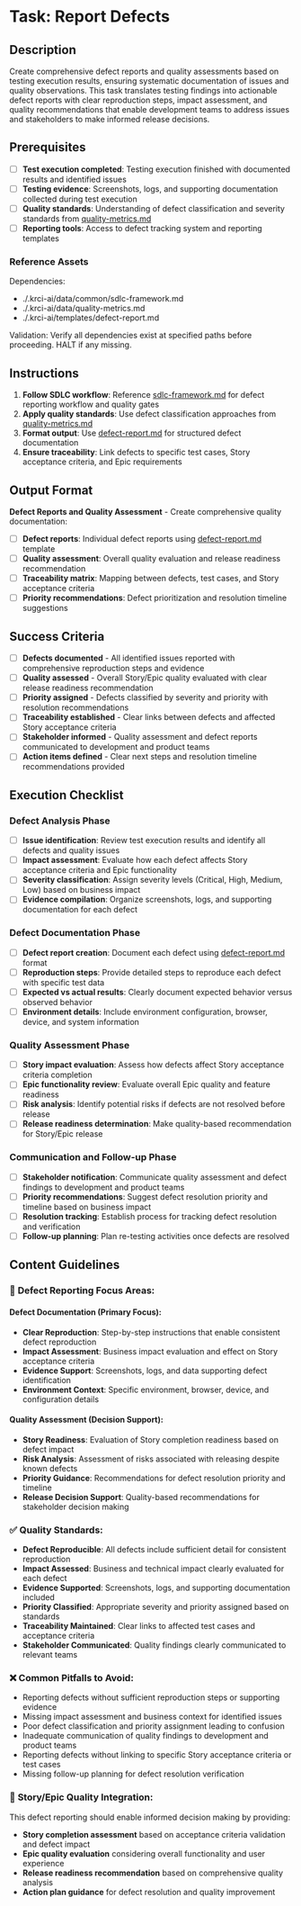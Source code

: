 # Task: Report Defects

## Description

Create comprehensive defect reports and quality assessments based on testing execution results, ensuring systematic documentation of issues and quality observations. This task translates testing findings into actionable defect reports with clear reproduction steps, impact assessment, and quality recommendations that enable development teams to address issues and stakeholders to make informed release decisions.

## Prerequisites

- [ ] **Test execution completed**: Testing execution finished with documented results and identified issues
- [ ] **Testing evidence**: Screenshots, logs, and supporting documentation collected during test execution
- [ ] **Quality standards**: Understanding of defect classification and severity standards from [quality-metrics.md](./.krci-ai/data/quality-metrics.md)
- [ ] **Reporting tools**: Access to defect tracking system and reporting templates

### Reference Assets

Dependencies:

- ./.krci-ai/data/common/sdlc-framework.md
- ./.krci-ai/data/quality-metrics.md
- ./.krci-ai/templates/defect-report.md

Validation: Verify all dependencies exist at specified paths before proceeding. HALT if any missing.

## Instructions

1. **Follow SDLC workflow**: Reference [sdlc-framework.md](./.krci-ai/data/common/sdlc-framework.md) for defect reporting workflow and quality gates
2. **Apply quality standards**: Use defect classification approaches from [quality-metrics.md](./.krci-ai/data/quality-metrics.md)
3. **Format output**: Use [defect-report.md](./.krci-ai/templates/defect-report.md) for structured defect documentation
4. **Ensure traceability**: Link defects to specific test cases, Story acceptance criteria, and Epic requirements

## Output Format

**Defect Reports and Quality Assessment** - Create comprehensive quality documentation:

- [ ] **Defect reports**: Individual defect reports using [defect-report.md](./.krci-ai/templates/defect-report.md) template
- [ ] **Quality assessment**: Overall quality evaluation and release readiness recommendation
- [ ] **Traceability matrix**: Mapping between defects, test cases, and Story acceptance criteria
- [ ] **Priority recommendations**: Defect prioritization and resolution timeline suggestions

## Success Criteria

- [ ] **Defects documented** - All identified issues reported with comprehensive reproduction steps and evidence
- [ ] **Quality assessed** - Overall Story/Epic quality evaluated with clear release readiness recommendation
- [ ] **Priority assigned** - Defects classified by severity and priority with resolution recommendations
- [ ] **Traceability established** - Clear links between defects and affected Story acceptance criteria
- [ ] **Stakeholder informed** - Quality assessment and defect reports communicated to development and product teams
- [ ] **Action items defined** - Clear next steps and resolution timeline recommendations provided

## Execution Checklist

### Defect Analysis Phase

- [ ] **Issue identification**: Review test execution results and identify all defects and quality issues
- [ ] **Impact assessment**: Evaluate how each defect affects Story acceptance criteria and Epic functionality
- [ ] **Severity classification**: Assign severity levels (Critical, High, Medium, Low) based on business impact
- [ ] **Evidence compilation**: Organize screenshots, logs, and supporting documentation for each defect

### Defect Documentation Phase

- [ ] **Defect report creation**: Document each defect using [defect-report.md](./.krci-ai/templates/defect-report.md) format
- [ ] **Reproduction steps**: Provide detailed steps to reproduce each defect with specific test data
- [ ] **Expected vs actual results**: Clearly document expected behavior versus observed behavior
- [ ] **Environment details**: Include environment configuration, browser, device, and system information

### Quality Assessment Phase

- [ ] **Story impact evaluation**: Assess how defects affect Story acceptance criteria completion
- [ ] **Epic functionality review**: Evaluate overall Epic quality and feature readiness
- [ ] **Risk analysis**: Identify potential risks if defects are not resolved before release
- [ ] **Release readiness determination**: Make quality-based recommendation for Story/Epic release

### Communication and Follow-up Phase

- [ ] **Stakeholder notification**: Communicate quality assessment and defect findings to development and product teams
- [ ] **Priority recommendations**: Suggest defect resolution priority and timeline based on business impact
- [ ] **Resolution tracking**: Establish process for tracking defect resolution and verification
- [ ] **Follow-up planning**: Plan re-testing activities once defects are resolved

## Content Guidelines

### 🎯 **Defect Reporting Focus Areas:**

#### **Defect Documentation (Primary Focus):**

- **Clear Reproduction**: Step-by-step instructions that enable consistent defect reproduction
- **Impact Assessment**: Business impact evaluation and effect on Story acceptance criteria
- **Evidence Support**: Screenshots, logs, and data supporting defect identification
- **Environment Context**: Specific environment, browser, device, and configuration details

#### **Quality Assessment (Decision Support):**

- **Story Readiness**: Evaluation of Story completion readiness based on defect impact
- **Risk Analysis**: Assessment of risks associated with releasing despite known defects
- **Priority Guidance**: Recommendations for defect resolution priority and timeline
- **Release Decision Support**: Quality-based recommendations for stakeholder decision making

### ✅ **Quality Standards:**

- **Defect Reproducible**: All defects include sufficient detail for consistent reproduction
- **Impact Assessed**: Business and technical impact clearly evaluated for each defect
- **Evidence Supported**: Screenshots, logs, and supporting documentation included
- **Priority Classified**: Appropriate severity and priority assigned based on standards
- **Traceability Maintained**: Clear links to affected test cases and acceptance criteria
- **Stakeholder Communicated**: Quality findings clearly communicated to relevant teams

### ❌ **Common Pitfalls to Avoid:**

- Reporting defects without sufficient reproduction steps or supporting evidence
- Missing impact assessment and business context for identified issues
- Poor defect classification and priority assignment leading to confusion
- Inadequate communication of quality findings to development and product teams
- Reporting defects without linking to specific Story acceptance criteria or test cases
- Missing follow-up planning for defect resolution verification

### 🎯 **Story/Epic Quality Integration:**

This defect reporting should enable informed decision making by providing:

- **Story completion assessment** based on acceptance criteria validation and defect impact
- **Epic quality evaluation** considering overall functionality and user experience
- **Release readiness recommendation** based on comprehensive quality analysis
- **Action plan guidance** for defect resolution and quality improvement
